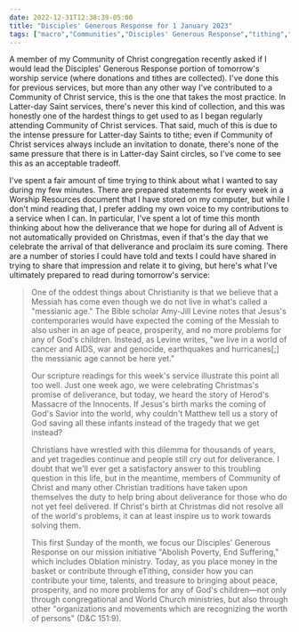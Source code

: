 ```yaml
---
date: 2022-12-31T12:38:39-05:00
title: "Disciples' Generous Response for 1 January 2023"
tags: ["macro","Communities","Disciples' Generous Response","tithing","Advent","Christmas","deliverance","Amy-Jill Levine","premillennialism","Massacre of the Innocents"]
---
```

A member of my Community of Christ congregation recently asked if I would lead the Disciples' Generous Response portion of tomorrow's worship service (where donations and tithes are collected). I've done this for previous services, but more than any other way I've contributed to a Community of Christ service, this is the one that takes the most practice. In Latter-day Saint services, there's never this kind of collection, and this was honestly one of the hardest things to get used to as I began regularly attending Community of Christ services. That said, much of this is due to the intense pressure for Latter-day Saints to tithe; even if Community of Christ services always include an invitation to donate, there's none of the same pressure that there is in Latter-day Saint circles, so I've come to see this as an acceptable tradeoff. 

I've spent a fair amount of time trying to think about what I wanted to say during my few minutes. There are prepared statements for every week in a Worship Resources document that I have stored on my computer, but while I don't mind reading that, I prefer adding my own voice to my contributions to a service when I can. In particular, I've spent a lot of time this month thinking about how the deliverance that we hope for during all of Advent is not automatically provided on Christmas, even if that's the day that we celebrate the arrival of that deliverance and proclaim its sure coming. There are a number of stories I could have told and texts I could have shared in trying to share that impression and relate it to giving, but here's what I've ultimately prepared to read during tomorrow's service: 

> One of the oddest things about Christianity is that we believe that a Messiah has come even though we do not live in what's called a "messianic age." The Bible scholar Amy-Jill Levine notes that Jesus's contemporaries would have expected the coming of the Messiah to also usher in an age of peace, prosperity, and no more problems for any of God's children. Instead, as Levine writes, "we live in a world of cancer and AIDS, war and genocide, earthquakes and hurricanes[;] the messianic age cannot be here yet." 
> 
> Our scripture readings for this week's service illustrate this point all too well. Just one week ago, we were celebrating Christmas's promise of deliverance, but today, we heard the story of Herod's Massacre of the Innocents. If Jesus's birth marks the coming of God's Savior into the world, why couldn't Matthew tell us a story of God saving all these infants instead of the tragedy that we get instead? 
> 
> Christians have wrestled with this dilemma for thousands of years, and yet tragedies continue and people still cry out for deliverance. I doubt that we'll ever get a satisfactory answer to this troubling question in this life, but in the meantime, members of Community of Christ and many other Christian traditions have taken upon themselves the duty to help bring about deliverance for those who do not yet feel delivered. If Christ's birth at Christmas did not resolve all of the world's problems, it can at least inspire us to work towards solving them.
> 
> This first Sunday of the month, we focus our Disciples' Generous Response on our mission initiative "Abolish Poverty, End Suffering," which includes Oblation ministry. Today, as you place money in the basket or contribute through eTithing, consider how you can contribute your time, talents, and treasure to bringing about peace, prosperity, and no more problems for any of God's children—not only through congregational and World Church ministries, but also through other "organizations and movements which are recognizing the worth of persons" (D&C 151:9).